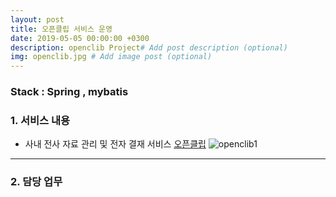 ```yaml
---
layout: post
title: 오픈클립 서비스 운영
date: 2019-05-05 00:00:00 +0300
description: openclib Project# Add post description (optional)
img: openclib.jpg # Add image post (optional)
---
```

### Stack : Spring , mybatis 
### 1. 서비스 내용
- 사내 전사 자료 관리 및 전자 결재 서비스 
[오픈클립](https://www.openclib.com/welcome)
![openclib1]({{site.baseurl}}/assets/img/openclib1.jpg)
---------------------------------------

### 2. 담당 업무

#### 
        
#### 

